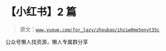 # 【小红书】2 篇

> 原文：[`www.yuque.com/for_lazy/zhoubao/ihziw0me5envt35c`](https://www.yuque.com/for_lazy/zhoubao/ihziw0me5envt35c)

公众号懒人找资源，懒人专属群分享